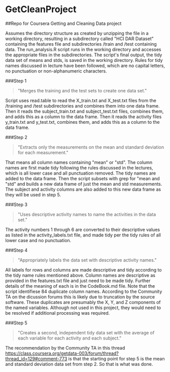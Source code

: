 GetCleanProject
===============

##Repo for Coursera Getting and Cleaning Data project


Assumes the directory structure as created by unzipping the file in a working directory, resulting in a subdirectory called "HCI DAR Dataset" containing the features file and subdirectories /train and /test containing data. The run_analysis.R script runs in the working directory and accesses the appropriate files in the subdirectories. The script's final output, the tidy data set of means and stds, is saved in the working directory. Rules for tidy names discussed in lecture have been followed, which are no capital letters, no punctuation or non-alphanumeric characters.

###Step 1
>"Merges the training and the test sets to create one data set."

Script uses read.table to read the X_train.txt and X_test.txt files from the /training and /test subdirectories and combines them into one data frame.
Then it reads the subject_train.txt and subject_test.txt files, combines them, and adds this as a column to the data frame.
Then it reads the activity files y_train.txt and y_test.txt, combines them, and adds this as a column to the data frame.

###Step 2
>"Extracts only the measurements on the mean and standard deviation for each measurement."

That means all column names containing "mean" or "std". The column names are first made tidy following the rules discussed in the lectures, which is all lower case and all punctuation removed. The tidy names are added to the data frame.
Then the script subsets with grep for "mean and "std" and builds a new data frame of just the mean and std measurements.
The subject and activity columns are also added to this new data frame as they will be used in step 5.

###Step 3
>"Uses descriptive activity names to name the activities in the data set."

The activity numbers 1 through 6 are converted to their descriptive values as listed in the activity_labels.txt file, and made tidy per the tidy rules of all lower case and no punctuation.

###Step 4
>"Appropriately labels the data set with descriptive activity names."

All labels for rows and columns are made descriptive and tidy according to the tidy name rules mentioned above.
Column names are descriptive as provided in the features.txt file and just need to be made tidy. Further details of the meaning of each is in the CodeBook.md file.
Note that the script identifiese 84 duplicate column names. According to the Community TA on the dicussion forums this is likely due to truncation by the source software. These duplicates are presumably the X, Y, and Z components of the named variables. Although not used in this project, they would need to be resolved if additional processing was required.

###Step 5
>"Creates a second, independent tidy data set with the average of each variable for each activity and each subject."

The recommendation by the Community TA in this thread https://class.coursera.org/getdata-003/forum/thread?thread_id=129#comment-773 is that the starting point for step 5 is the mean and standard deviation data set from step 2. So that is what was done.

